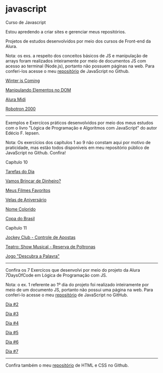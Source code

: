# javascript
 Curso de Javascript

 Estou apredendo a criar sites e gerenciar meus repositórios.

 Projetos de estudos desenvolvidos por meio dos cursos de Front-end da Alura.

 <p>Nota: os exs. a respeito dos conceitos básicos de JS e manipulação de arrays foram realizados inteiramente por meio de documentos JS com acesso ao terminal (Node.js), portanto não possuem páginas na web. Para conferi-los acesse o meu <a href="https://github.com/Matheus-Pombeiro/javascript">repositório</a> de JavaScript no Github.</p>

 <a href="https://matheus-pombeiro.github.io/javascript/winter-is-coming/index.html">Winter is Coming</a>

 <a href="https://matheus-pombeiro.github.io/javascript/manipulando-elementos-dom/index.html">Manipulando Elementos no DOM</a>

 <a href="https://matheus-pombeiro.github.io/javascript/alura-midi/index.html">Alura Midi</a>

 <a href="https://matheus-pombeiro.github.io/javascript/robotron-2000/index.html">Robotron 2000</a>

 <hr>

 Exemplos e Exercícos práticos desenvolvidos por meio dos meus estudos com o livro "Lógica de Programação e Algoritmos com JavaScript" do autor Edécio F. Iepsen.

 <p>Nota: Os exercícios dos capítulos 1 ao 9 não constam aqui por motivo de praticidade, mas estão todos disponíveis em meu repositório público de JavaScript no Github. Confira!</p>

 <p>Capítulo 10</p>

 <a href="https://matheus-pombeiro.github.io/javascript/livrojs/cap10/ex10-1/index.html">Tarefas do Dia</a>

 <a href="https://matheus-pombeiro.github.io/javascript/livrojs/cap10/ex10-2/index.html">Vamos Brincar de Dinheiro?</a>

 <a href="https://matheus-pombeiro.github.io/javascript/livrojs/cap10/ex10-3/index.html">Meus Filmes Favoritos</a>

 <a href="https://matheus-pombeiro.github.io/javascript/livrojs/cap10/ex10-4/index.html">Velas de Aniversário</a>

 <a href="https://matheus-pombeiro.github.io/javascript/livrojs/cap10/ex10-5/index.html">Nome Colorido</a>

 <a href="https://matheus-pombeiro.github.io/javascript/livrojs/cap10/ex10-6/index.html">Copa do Brasil</a>

 <p>Capítulo 11</p>

 <a href="https://matheus-pombeiro.github.io/javascript/livrojs/cap11/ex11-1/index.html">Jockey Club - Controle de Apostas</a>

 <a href="https://matheus-pombeiro.github.io/javascript/livrojs/cap11/ex11-2/index.html">Teatro: Show Musical - Reserva de Poltronas</a>

 <a href="https://matheus-pombeiro.github.io/javascript/livrojs/cap11/ex11-3/index.html">Jogo "Descubra a Palavra"</a>

 <hr>

 Confira os 7 Exercícos que desenvolvi por meio do projeto da Alura 7DaysOfCode em Lógica de Programação com JS.

 <p>Nota: o ex. 1 referente ao 1º dia do projeto foi realizado inteiramente por meio de um documento JS, portanto não possui uma página na web. Para conferi-lo acesse o meu <a href="https://github.com/Matheus-Pombeiro/javascript">repositório</a> de JavaScript no GitHub.</p>

 <a href="https://matheus-pombeiro.github.io/javascript/seven-days-of-code-alura-js/dia-2/index.html">Dia #2</a>

 <a href="https://matheus-pombeiro.github.io/javascript/seven-days-of-code-alura-js/dia-3/index.html">Dia #3</a>

 <a href="https://matheus-pombeiro.github.io/javascript/seven-days-of-code-alura-js/dia-4/index.html">Dia #4</a>

 <a href="https://matheus-pombeiro.github.io/javascript/seven-days-of-code-alura-js/dia-5/index.html">Dia #5</a>

 <a href="https://matheus-pombeiro.github.io/javascript/seven-days-of-code-alura-js/dia-6/index.html">Dia #6</a>

 <a href="https://matheus-pombeiro.github.io/javascript/seven-days-of-code-alura-js/dia-7/index.html">Dia #7</a>

 <hr>

 Confira também o meu <a href="https://matheus-pombeiro.github.io/html-css">repositório</a> de HTML e CSS no Github.